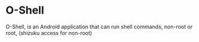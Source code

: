 # O-Shell
O-Shell, is an Android application that can run shell commands, non-root or root, (shizuku access for non-root)

